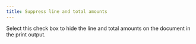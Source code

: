 ```yaml
---
title: Suppress line and total amounts
---
```



Select this check box to hide the line and total amounts on the document in the print output.
